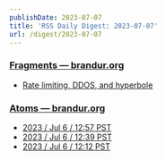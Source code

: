 ```yaml
---
publishDate: 2023-07-07
title: 'RSS Daily Digest: 2023-07-07'
url: /digest/2023-07-07
---
```


### [Fragments — brandur.org](https://brandur.org/)

  * [Rate limiting, DDOS, and hyperbole](https://brandur.org/fragments/rate-limiting-ddos-hyperbole)
  
### [Atoms  — brandur.org](https://brandur.org/)

  * [2023 / Jul 6 / 12:57 PST](https://brandur.org/atoms/gmnltik)
  * [2023 / Jul 6 / 12:39 PST](https://brandur.org/atoms/gmnlkrk)
  * [2023 / Jul 6 / 12:12 PST](https://brandur.org/atoms/gmnl6bs)
  
